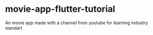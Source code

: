 # movie-app-flutter-tutorial
An movie app made with a channel from youtube for learning industry standart
